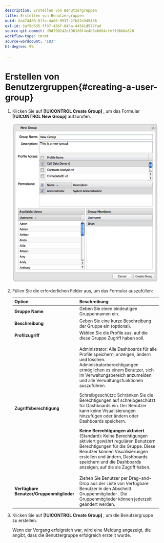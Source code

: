 ```yaml
---
description: Erstellen von Benutzergruppen
title: Erstellen von Benutzergruppen
uuid: 8a474480-81fa-4a86-9937-2fb82e949436
exl-id: 8af9d635-ff07-486f-845a-44541d577fad
source-git-commit: d9df90242ef96188f4e4b5e6d04cfef196b0a628
workflow-type: tm+mt
source-wordcount: '183'
ht-degree: 9%

---
```


# Erstellen von Benutzergruppen{#creating-a-user-group}

1. Klicken Sie auf **[!UICONTROL Create Group]** , um das Formular **[!UICONTROL New Group]** aufzurufen.

   ![](assets/create_user_group.png)

1. Füllen Sie die erforderlichen Felder aus, um das Formular auszufüllen:

   <table id="choicetable_3AE53AAC8A07471394EA993917B6AE33"> 
    <thead class="chhead sthead"> 
    <th class="choptionhd"> Option</th> 
    <th class="chdeschd"> Beschreibung</th> 
    </thead> 
    <tr class="chrow strow"> 
    <td class="choption"><strong>Gruppe Name</strong></td> 
    <td class="chdesc stentry"> Geben Sie einen eindeutigen Gruppennamen ein.</td> 
    </tr> 
    <tr class="chrow strow"> 
    <td class="choption"><strong>Beschreibung</strong></td> 
    <td class="chdesc stentry"> Geben Sie eine kurze Beschreibung der Gruppe ein (optional).</td> 
    </tr> 
    <tr class="chrow strow"> 
    <td class="choption"><strong>Profilzugriff</strong></td> 
    <td class="chdesc stentry"> Wählen Sie die Profile aus, auf die diese Gruppe Zugriff haben soll.</td> 
    </tr> 
    <tr class="chrow strow"> 
    <td class="choption"><strong>Zugriffsberechtigung</strong></td> 
    <td class="chdesc stentry"> <p> <span class="uicontrol"> Administrator</span>: Alle Dashboards für alle Profile speichern, anzeigen, ändern und löschen. Administratorberechtigungen ermöglichen es einem Benutzer, sich im Verwaltungsbereich anzumelden und alle Verwaltungsfunktionen auszuführen. </p> <p> <span class="uicontrol"> Schreibgeschützt</span>: Schränken Sie die Berechtigungen auf schreibgeschützt für Dashboards ein. Der Benutzer kann keine Visualisierungen hinzufügen oder ändern oder Dashboards speichern. </p> <p> <b>Keine Berechtigungen aktiviert  </b>(Standard): Keine Berechtigungen aktiviert gewährt regulären Benutzern Berechtigungen für die Gruppe. Diese Benutzer können Visualisierungen erstellen und ändern, Dashboards speichern und die Dashboards anzeigen, auf die sie Zugriff haben. </p> </td> 
    </tr> 
    <tr class="chrow strow"> 
    <td class="choption"><strong>Verfügbare Benutzer/Gruppenmitglieder</strong></td> 
    <td class="chdesc stentry">Ziehen Sie Benutzer per Drag-and-Drop aus der Liste von <span class="uicontrol"> Verfügbare Benutzer</span> in den Abschnitt <span class="uicontrol"> Gruppenmitglieder </span>. Die Gruppenmitglieder können jederzeit geändert werden. </td> 
    </tr> 
    </table>

1. Klicken Sie auf **[!UICONTROL Create Group]** , um die Benutzergruppe zu erstellen.

   Wenn der Vorgang erfolgreich war, wird eine Meldung angezeigt, die angibt, dass die Benutzergruppe erfolgreich erstellt wurde.
